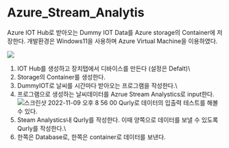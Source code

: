 # Azure_Stream_Analytis

Azure IOT Hub로 받아오는 Dummy IOT Data를 Azure storage의 Container에 저장한다.
개발환경은 Windows11을 사용하며 Azure Virtual Machine을 이용하였다.


<img src="https://user-images.githubusercontent.com/107936957/200822198-7a37f290-7e7a-400f-9584-9bc7aa163779.jpg">

1. IOT Hub를 생성하고 장치탭에서 디바이스를 만든다 (설정은 Defalt)\
2. Storage의 Container를 생성한다.
3. DummyIOT로 날씨를 시간마다 받아오는 프로그램을 작성한다.\
4. 프로그램으로 생성하는 날씨데이터를 Azrue Stream Analystics로 input한다.\
 ![스크린샷 2022-11-09 오후 8 56 00](https://user-images.githubusercontent.com/107936957/200824175-b7fc6c87-41a3-4f75-aebd-dc85df35bf26.png)
 Qurly로 데이터의 입출력 테스트를 해볼 수 있다.
5. Steam Analystics내 Qurly를 작성한다. 이때 양쪽으로 데이터를 보낼 수 있도록 Qurly를 작성한다.\
6. 한쪽은 Database로, 한쪽은 container로 데이터를 보낸다.
